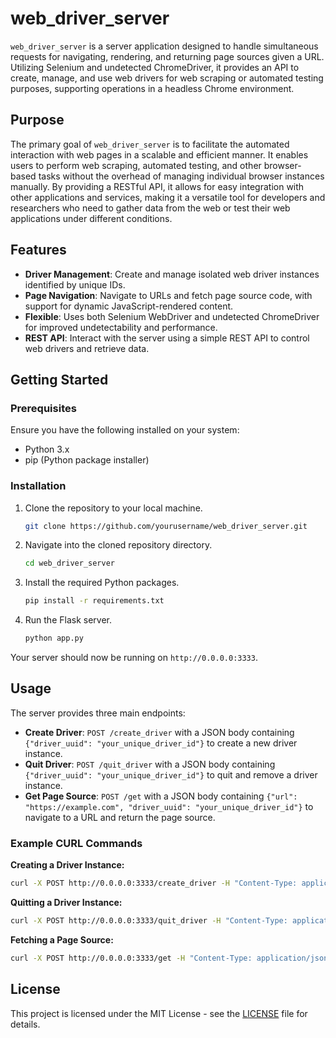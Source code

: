 
# web_driver_server

`web_driver_server` is a server application designed to handle simultaneous requests for navigating, rendering, and returning page sources given a URL. Utilizing Selenium and undetected ChromeDriver, it provides an API to create, manage, and use web drivers for web scraping or automated testing purposes, supporting operations in a headless Chrome environment.

## Purpose

The primary goal of `web_driver_server` is to facilitate the automated interaction with web pages in a scalable and efficient manner. It enables users to perform web scraping, automated testing, and other browser-based tasks without the overhead of managing individual browser instances manually. By providing a RESTful API, it allows for easy integration with other applications and services, making it a versatile tool for developers and researchers who need to gather data from the web or test their web applications under different conditions.

## Features

- **Driver Management**: Create and manage isolated web driver instances identified by unique IDs.
- **Page Navigation**: Navigate to URLs and fetch page source code, with support for dynamic JavaScript-rendered content.
- **Flexible**: Uses both Selenium WebDriver and undetected ChromeDriver for improved undetectability and performance.
- **REST API**: Interact with the server using a simple REST API to control web drivers and retrieve data.

## Getting Started

### Prerequisites

Ensure you have the following installed on your system:

- Python 3.x
- pip (Python package installer)

### Installation

1. Clone the repository to your local machine.

    ```bash
    git clone https://github.com/yourusername/web_driver_server.git
    ```

2. Navigate into the cloned repository directory.

    ```bash
    cd web_driver_server
    ```

3. Install the required Python packages.

    ```bash
    pip install -r requirements.txt
    ```

4. Run the Flask server.

    ```bash
    python app.py
    ```

Your server should now be running on `http://0.0.0.0:3333`.

## Usage

The server provides three main endpoints:

- **Create Driver**: `POST /create_driver` with a JSON body containing `{"driver_uuid": "your_unique_driver_id"}` to create a new driver instance.
- **Quit Driver**: `POST /quit_driver` with a JSON body containing `{"driver_uuid": "your_unique_driver_id"}` to quit and remove a driver instance.
- **Get Page Source**: `POST /get` with a JSON body containing `{"url": "https://example.com", "driver_uuid": "your_unique_driver_id"}` to navigate to a URL and return the page source.

### Example CURL Commands

**Creating a Driver Instance:**

```bash
curl -X POST http://0.0.0.0:3333/create_driver -H "Content-Type: application/json" -d '{"driver_uuid": "example_driver"}'
```

**Quitting a Driver Instance:**

```bash
curl -X POST http://0.0.0.0:3333/quit_driver -H "Content-Type: application/json" -d '{"driver_uuid": "example_driver"}'
```

**Fetching a Page Source:**

```bash
curl -X POST http://0.0.0.0:3333/get -H "Content-Type: application/json" -d '{"url": "https://example.com", "driver_uuid": "example_driver"}'
```

## License

This project is licensed under the MIT License - see the [LICENSE](LICENSE) file for details.
